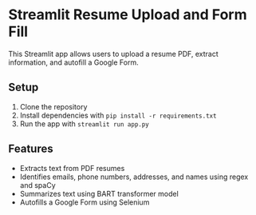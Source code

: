 # Streamlit Resume Upload and Form Fill

This Streamlit app allows users to upload a resume PDF, extract information, and autofill a Google Form.

## Setup

1. Clone the repository
2. Install dependencies with `pip install -r requirements.txt`
3. Run the app with `streamlit run app.py`

## Features

- Extracts text from PDF resumes
- Identifies emails, phone numbers, addresses, and names using regex and spaCy
- Summarizes text using BART transformer model
- Autofills a Google Form using Selenium
